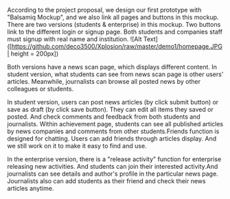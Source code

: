 According to the project proposal, we design our first prototype with "Balsamiq Mockup", and we also link all pages and buttons in this mockup. 
There are two versions (students & enterprise) in this mockup. Two buttons link to the different login or signup page. Both students and companies staff must signup with real name and institution. 
![Alt Text]([https://github.com/deco3500/Xplosion/raw/master/demo1/homepage.JPG| height = 200px])

Both versions have a news scan page, which displays different content. In student version, what students can see from news scan page is other users' articles. Meanwhile, journalists can browse all posted news by other colleagues or students. 

In student version, users can post news articles (by click submit button) or save as draft (by click save button). They can edit all items they saved or posted. And check comments and feedback from both students and journalists. Within achievement page, students can see all published articles by news companies and comments from other students.Friends function is designed for chatting. Users can add friends through articles display. And we still work on it to make it easy to find and use.

In the enterprise version, there is a "release activity" function for enterprise releasing new activities. And students can join their interested activity.And journalists can see details and author's profile in the particular news page. Journalists also can add students as their friend and check their news articles anytime.

